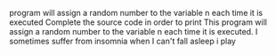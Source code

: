 program will assign a random number to the variable n each time it is executed Complete the source code in order to print
This program will assign a random number to the variable n each time it is executed.
I sometimes suffer from insomnia when I can't fall asleep i play
